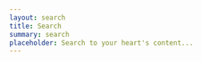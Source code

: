 ```yaml
---
layout: search
title: Search
summary: search
placeholder: Search to your heart's content...
---
```

